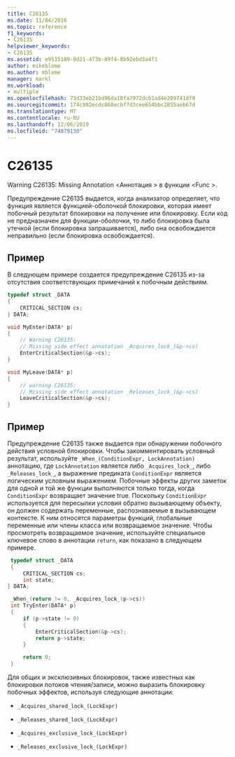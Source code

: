 ```yaml
---
title: C26135
ms.date: 11/04/2016
ms.topic: reference
f1_keywords:
- C26135
helpviewer_keywords:
- C26135
ms.assetid: e9515189-8d21-473b-89f4-8b92ebd3a4f1
author: mikeblome
ms.author: mblome
manager: markl
ms.workload:
- multiple
ms.openlocfilehash: 73d33eb21bd96da18fa7972dcb1ad4e209741df0
ms.sourcegitcommit: 174c992ecdc868ecbf7d3cee654bbc2855aeb67d
ms.translationtype: MT
ms.contentlocale: ru-RU
ms.lasthandoff: 12/06/2019
ms.locfileid: "74879130"
---
```

# <a name="c26135"></a>C26135
Warning C26135: Missing Annotation \<Аннотация > в функции \<Func >.

 Предупреждение C26135 выдается, когда анализатор определяет, что функция является функцией-оболочкой блокировки, которая имеет побочный результат блокировки на получение или блокировку. Если код не предназначен для функции-оболочки, то либо блокировка была утечкой (если блокировка запрашивается), либо она освобождается неправильно (если блокировка освобождается).

## <a name="example"></a>Пример
 В следующем примере создается предупреждение C26135 из-за отсутствия соответствующих примечаний к побочным действиям.

```cpp
typedef struct _DATA
{
    CRITICAL_SECTION cs;
} DATA;

void MyEnter(DATA* p)
{
    // Warning C26135:
    // Missing side effect annotation _Acquires_lock_(&p->cs)
    EnterCriticalSection(&p->cs);
}

void MyLeave(DATA* p)
{
    // warning C26135:
    // Missing side effect annotation _Releases_lock_(&p->cs)
    LeaveCriticalSection(&p->cs);
}
```

## <a name="example"></a>Пример
 Предупреждение C26135 также выдается при обнаружении побочного действия условной блокировки. Чтобы закомментировать условный результат, используйте `_When_(ConditionExpr, LockAnnotation)` аннотацию, где `LockAnnotation` является либо `_Acquires_lock_`, либо `_Releases_lock_`, а выражение предиката `ConditionExpr` является логическим условным выражением. Побочные эффекты других заметок для одной и той же функции выполняются только тогда, когда `ConditionExpr` возвращает значение true. Поскольку `ConditionExpr` используется для пересылки условия обратно вызывающему объекту, он должен содержать переменные, распознаваемые в вызывающем контексте. К ним относятся параметры функций, глобальные переменные или члены класса или возвращаемое значение. Чтобы просмотреть возвращаемое значение, используйте специальное ключевое слово в аннотации `return`, как показано в следующем примере.

```cpp
 typedef struct _DATA
 {
     CRITICAL_SECTION cs;
     int state;
} DATA;

 _When_(return != 0, _Acquires_lock_(p->cs))
 int TryEnter(DATA* p)
 {
     if (p->state != 0)
     {
         EnterCriticalSection(&p->cs);
         return p->state;
     }

     return 0;
 }
```

 Для общих и эксклюзивных блокировок, также известных как блокировки потоков чтения/записи, можно выразить блокировку побочных эффектов, используя следующие аннотации:

- `_Acquires_shared_lock_(LockExpr)`

- `_Releases_shared_lock_(LockExpr)`

- `_Acquires_exclusive_lock_(LockExpr)`

- `_Releases_exclusive_lock_(LockExpr)`
